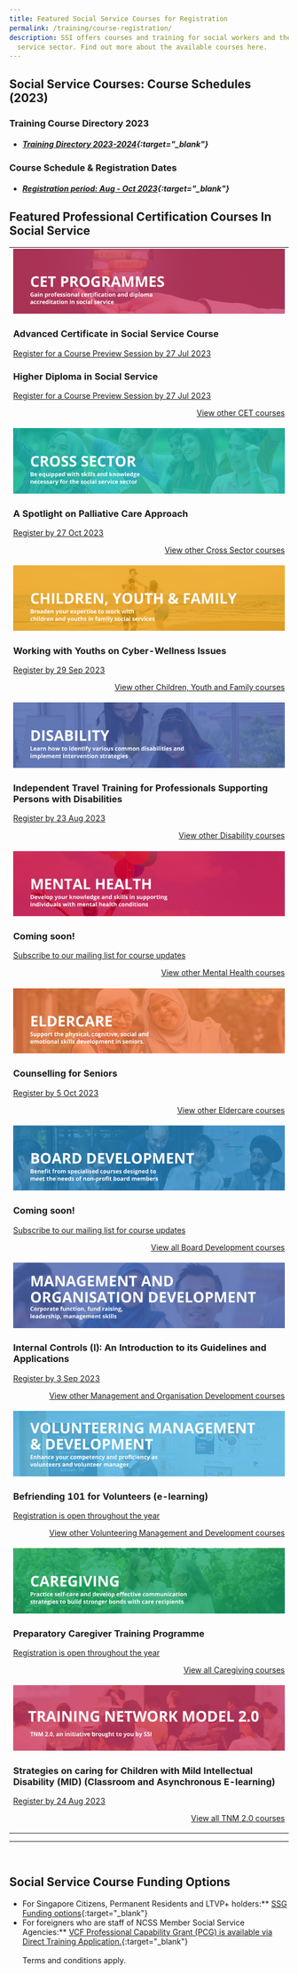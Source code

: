```yaml
---
title: Featured Social Service Courses for Registration
permalink: /training/course-registration/
description: SSI offers courses and training for social workers and the social
  service sector. Find out more about the available courses here.
---
```

## **Social Service Courses: Course Schedules (2023)**

### **Training Course Directory 2023**
* ##### [Training Directory 2023-2024](/files/Monthly%20Featured%20Courses/fy23%20training%20directory%20-%204%20jul.pdf){:target="_blank"} 

### **Course Schedule &amp; Registration Dates** <br>
* ##### [Registration period: Aug - Oct 2023](/files/Monthly%20Featured%20Courses/monthly%20featured%20courses%20-%207july23.pdf){:target="_blank"}

## **Featured Professional Certification Courses In Social Service**
<table>
	<tbody><tr><td><a href="https://www.ssi.gov.sg/training/cet-programmes/" target="\_blank"><img src="/images/training/cet-v2.png" alt="Continuing Education &amp; Training (CET) Courses"></a><h3>Advanced Certificate in Social Service Course</h3><a href="https://www.ssi.gov.sg/training/cet-programmes/advanced-certificate-in-social-service/" target="\_blank">Register for a Course Preview Session by 27 Jul 2023</a>
<h3>Higher Diploma in Social Service</h3><a href="https://www.ssi.gov.sg/training/cet-programmes/higher-diploma-in-social-service/" target="\_blank">Register for a Course Preview Session by 27 Jul 2023</a>
<p style="text-align: right;"><a href="https://www.ssi.gov.sg/training/cet-programmes/" target="\_blank">View other CET courses</a></p></td>
		
</tr><tr> <td><a href="https://www.ssi.gov.sg/training/cross-sector/" target="\_blank"><img src="/images/training/cross-sector-v2.png" alt="Counselling, Motivational Interviewing &amp; Behaviour Therapy Courses"></a><h3>
A Spotlight on Palliative Care Approach</h3><a href="https://iltms.ssi.gov.sg/registration/#/Course?coursecode=SSI0013" target="\_blank">Register by 27 Oct 2023</a><p></p><p style="text-align: right;"><a href="https://www.ssi.gov.sg/training/cross-sector/" target="\_blank">View other Cross Sector courses</a></p></td>
		
</tr><tr> <td><a href="https://www.ssi.gov.sg/training/cyandf" target="\_blank"><img src="/images/training/cyf-v2.png" alt="Children &amp; Youth Development, Family Therapy / Family Violence Courses: Equip volunteers with skills to work with children, youth and families."></a><h3>Working with Youths on Cyber-Wellness Issues</h3><a href="https://iltms.ssi.gov.sg/registration/#/Course?coursecode=SCYF488" target="\_blank">Register by 29 Sep 2023</a><p></p><p style="text-align: right;"><a href="https://www.ssi.gov.sg/training/cyandf/" target="\_blank">View other Children, Youth and Family courses</a></p></td>

</tr><tr> <td><a href="https://www.ssi.gov.sg/training/disability/" target="\_blank"><img src="/images/training/disability-v2.png" alt="Disability Care / Special Needs Courses"></a><h3>Independent Travel Training for Professionals Supporting Persons with Disabilities</h3><a href="https://iltms.ssi.gov.sg/registration/#/Course?coursecode=SDIS211" target="\_blank">Register by 23 Aug 2023 </a><p></p><p style="text-align: right;"><a href="https://www.ssi.gov.sg/training/disability/" target="\_blank">View other Disability courses</a></p></td>

</tr><tr> <td><a href="https://www.ssi.gov.sg/training/mental-health/" target="\_blank"><img src="/images/training/mental-health-v2.png" alt="Mental Health Conditions &amp; Recovery Courses"></a><h3>Coming soon!</h3><a target="\\\_blank" href="https://www.ssi.gov.sg/about-us/mailing-list/">Subscribe to our mailing list for course updates</a><p style="text-align: right;"><a href="https://www.ssi.gov.sg/training/mental-health" target="\_blank">View other Mental Health courses</a></p></td>

</tr><tr> <td><a href="https://www.ssi.gov.sg/training/eldercare/" target="\_blank"><img src="/images/training/eldercare-v2.png" alt="Caring and communicating with dementia and senior persons courses"></a><h3>Counselling for Seniors</h3><a href="https://iltms.ssi.gov.sg/registration/#/Course?coursecode=SECH5958" target="\_blank">Register by 5 Oct 2023</a><p></p><p style="text-align: right;"><a href="https://www.ssi.gov.sg/training/eldercare/" target="\_blank">View other Eldercare courses</a></p></td>

</tr><tr> <td><a target="\\\_blank" href="https://www.ssi.gov.sg/training/board-development/"><img alt="Board Development Courses" src="/images/training/board-v2.png"></a><h3>Coming soon!</h3><a target="\\\_blank" href="https://www.ssi.gov.sg/about-us/mailing-list/">Subscribe to our mailing list for course updates</a><p style="text-align: right;"><a target="\\\_blank" href="https://www.ssi.gov.sg/training/board-development/">View all Board Development courses</a></p></td>
	
</tr><tr> <td><a href="https://www.ssi.gov.sg/training/management-and-organisation-development/" target="\_blank"><img src="/images/training/mod-v2.png" alt="Social Service / Nonprofit Leadership and Management Training Course"></a><h3>Internal Controls (I): An Introduction to its Guidelines and Applications</h3><a href="https://iltms.ssi.gov.sg/registration/#/Course?coursecode=NFIN5466" target="\_blank">Register by 3 Sep 2023</a><p></p><p style="text-align: right;"><a href="https://www.ssi.gov.sg/training/management-and-organisation-development/" target="\_blank">View other Management and Organisation Development courses</a></p></td>

</tr><tr> <td><a href="https://www.ssi.gov.sg/training/volunteer-development-and-management/" target="\_blank"><img src="/images/training/volunteer-v2.png" alt="Equip volunteers with knowledge, develop volunteer management capabilities"></a><h3>Befriending 101 for Volunteers (e-learning)</h3><a href="https://iltms.ssi.gov.sg/registration/#/Course?coursecode=SSI0035" target="\_blank">Registration is open throughout the year</a><p></p><p style="text-align: right;"><a href="https://www.ssi.gov.sg/training/volunteer-development-and-management/" target="\_blank">View other Volunteering Management and Development courses</a></p></td>

</tr><tr> <td><a href="https://www.ssi.gov.sg/training/caregiving/" target="\_blank"><img src="/images/training/caregiving-v2.png" alt="Caregiver Training Courses"></a><h3>Preparatory Caregiver Training Programme</h3><a href="https://iltms.ssi.gov.sg/registration/#/Course?coursecode=SSI0002" target="\_blank">Registration is open throughout the year</a><p style="text-align: right;"><a href="https://www.ssi.gov.sg/training/caregiving/" target="\_blank">View all Caregiving courses</a></p></td>
	</tr><tr> <td><a href="https://www.ssi.gov.sg/training/tnm-courses/" target="\_blank"><img src="/images/training/TNM-banner.png" alt="TNM 2.0, an initiative brought to you by SSI"></a><h3>Strategies on caring for Children with Mild Intellectual Disability (MID) (Classroom and Asynchronous E-learning)
</h3><a href="https://iltms.ssi.gov.sg/registration/#/Course?coursecode=SSI0097" target="\_blank">Register by 24 Aug 2023</a><p></p><p style="text-align: right;"><a href="https://www.ssi.gov.sg/training/tnm-courses/" target="\_blank">View all TNM 2.0 courses</a></p></td></tr></tbody></table>

--- 
<br>


## **Social Service Course Funding Options**
* For Singapore Citizens, Permanent Residents and LTVP+ holders:** [SSG Funding options](https://www.ssg-wsg.gov.sg/individuals/training-grants-incentives.html){:target="_blank"}  
* For foreigners who are staff of NCSS Member Social Service Agencies:** [VCF Professional Capability Grant (PCG) is available via Direct Training Application.](https://www.ncss.gov.sg/grants-search/detail-page/VCFProfessionalCapabilityGrant-LocalTraining){:target="_blank"} <br><br>
Terms and conditions apply.